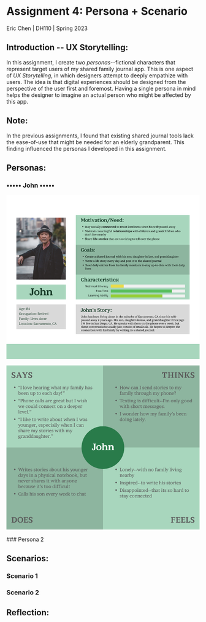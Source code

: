 # **Assignment 4: Persona + Scenario**
Eric Chen | DH110 | Spring 2023

## **Introduction -- UX Storytelling:**
In this assignment, I create two *personas*--fictional characters that represent target users of my shared family journal app. This is one aspect of *UX Storytelling*, in which designers attempt to deeply empathize with users. The idea is that digital experiences should be designed from the perspective of the user first and foremost. Having a single persona in mind helps the designer to imagine an actual person who might be affected by this app.  

## **Note:**
In the previous assignments, I found that existing shared journal tools lack the ease-of-use that might be needed for an elderly grandparent. This finding influenced the personas I developed in this assignment.

## **Personas:**
### ••••• John •••••
<p align="center">
  <img src="../Images/persona-john.png" alt="persona information for John" width="900px"/>
</p>
<p align="center">
  <img src="../Images/empathy-john.png" alt="empathy map for John" width="800px"/>
</p>
### Persona 2 

## **Scenarios:**
### Scenario 1
### Scenario 2

## **Reflection:**
